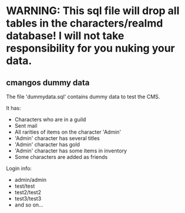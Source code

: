 # WARNING: This sql file will drop all tables in the characters/realmd database! I will not take responsibility for you nuking your data.

## cmangos dummy data

The file 'dummydata.sql' contains dummy data to test the CMS.

It has:
 * Characters who are in a guild
 * Sent mail
 * All rarities of items on the character 'Admin'
 * 'Admin' character has several titles
 * 'Admin' character has gold
 * 'Admin' character has some items in inventory
 * Some characters are added as friends

Login info:
* admin/admin
* test/test
* test2/test2
* test3/test3
* and so on...

